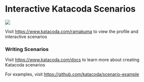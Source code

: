 # Interactive Katacoda Scenarios

[![](http://shields.katacoda.com/katacoda/ramakuma/count.svg)](https://www.katacoda.com/ramakuma "Get your profile on Katacoda.com")

Visit https://www.katacoda.com/ramakuma to view the profile and interactive scenarios

### Writing Scenarios
Visit https://www.katacoda.com/docs to learn more about creating Katacoda scenarios

For examples, visit https://github.com/katacoda/scenario-example
